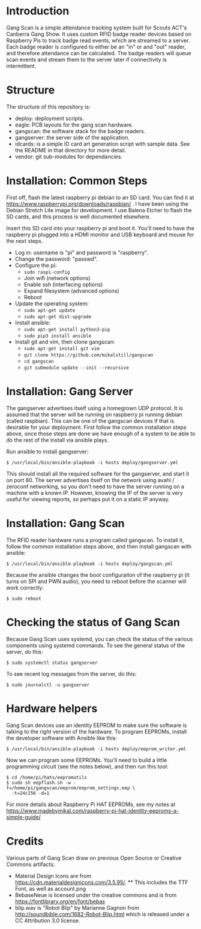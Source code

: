 Introduction
============

Gang Scan is a simple attendance tracking system built for Scouts ACT's
Canberra Gang Show. It uses custom RFID badge reader devices based on
Raspberry Pis to track badge read events, which are streamed to a server.
Each badge reader is configured to either be an "in" or and "out" reader, and
therefore attendance can be calculated. The badge readers will queue scan
events and stream them to the server later if connectivity is intermittent.

Structure
=========

The structure of this repository is:

* deploy: deployment scripts.
* eagle: PCB layouts for the gang scan hardware.
* gangscan: the software stack for the badge readers.
* gangserver: the server side of the application.
* idcards: is a simple ID card art generation script with sample data. See the README in that directory for more detail.
* vendor: git sub-modules for dependancies.

Installation: Common Steps
==========================

First off, flash the latest raspberry pi debian to an SD card. You can find
it at https://www.raspberrypi.org/downloads/raspbian/ . I have been using the
Debian Stretch Lite image for development. I use Balena Etcher to flash the
SD cards, and this process is well documented elsewhere.

Insert this SD card into your raspberry pi and boot it. You'll need to have
the raspberry pi plugged into a HDMI monitor and USB keyboard and mouse for
the next steps.

* Log in: username is "pi" and password is "raspberry".
* Change the password: "passwd".
* Configure the pi:
  * `sudo raspi-config`
  * Join wifi (network options)
  * Enable ssh (interfacing options)
  * Expand filesystem (advanced options)
  * Reboot
* Update the operating system:
  * `sudo apt-get update`
  * `sudo apt-get dist-upgrade`
* Install ansible:
  * `sudo apt-get install python3-pip`
  * `sudo pip3 install ansible`
* Install git and vim, then clone gangscan:
  * `sudo apt-get install git vim`
  * `git clone https://github.com/mikalstill/gangscan`
  * `cd gangscan`
  * `git submodule update --init --recursive`

Installation: Gang Server
=========================

The gangserver advertises itself using a homegrown UDP protocol. It is assumed that
the server will be running on raspberry pi running debian (called raspbian).
This can be one of the gangscan devices if that is desirable for your
deployment. First follow the common installation steps above, once those
steps are done we have enough of a system to be able to do the rest of the
install via ansible plays.

Run ansible to install gangserver:

~~~~
$ /usr/local/bin/ansible-playbook -i hosts deploy/gangserver.yml
~~~~

This should install all the required software for the gangserver, and start
it on port 80. The server advertises itself on the network using avahi /
zeroconf networking, so you don't need to have the server running on a
machine with a known IP. However, knowing the IP of the server is very
useful for viewing reports, so perhaps put it on a static IP anyway.

Installation: Gang Scan
=======================

The RFID reader hardware runs a program called gangscan. To install it,
follow the common installation steps above, and then install gangscan with
ansible:

~~~~
$ /usr/local/bin/ansible-playbook -i hosts deploy/gangscan.yml
~~~~

Because the ansible changes the boot configuraiton of the raspberry pi (it
turns on SPI and PWN audio), you need to reboot before the scanner will work
correctly:

~~~~
$ sudo reboot
~~~~

Checking the status of Gang Scan
================================

Because Gang Scan uses systemd, you can check the status of the various
components using systemd commands. To see the general status of the server,
do this:

~~~~
$ sudo systemctl status gangserver
~~~~

To see recent log messages from the server, do this:

~~~~
$ sudo journalctl -u gangserver
~~~~

Hardware helpers
================

Gang Scan devices use an identity EEPROM to make sure the software is talking
to the right version of the hardware. To program EEPROMs, install the
developer software with Ansible like this:

~~~~
$ /usr/local/bin/ansible-playbook -i hosts deploy/eeprom_writer.yml
~~~~

Now we can program some EEPROMs. You'll need to build a little programming
circuit (see the notes below), and then run this tool:

~~~~
$ cd /home/pi/hats/eepromutils
$ sudo sh eepflash.sh -w -f=/home/pi/gangscan/eeprom/eeprom_settings.eep \
  -t=24c256 -d=1
~~~~

For more details about Raspberry Pi HAT EEPROMs, see my notes at
https://www.madebymikal.com/raspberry-pi-hat-identity-eeproms-a-simple-guide/


Credits
=======

Various parts of Gang Scan draw on previous Open Source or Creative Commons
artifacts:

* Material Design Icons are from https://cdn.materialdesignicons.com/3.5.95/.
** This includes the TTF Font, as well as account.png
* BebaseNeue is licensed under the creative commons and is from https://fontlibrary.org/en/font/bebas
* blip.wav is "Robot Blip" by Marianne Gagnon from http://soundbible.com/1682-Robot-Blip.html which is released under a CC Attribution 3.0 license.

